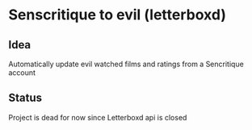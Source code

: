 # Senscritique to evil (letterboxd)

## Idea

Automatically update evil watched films and ratings from a Sencritique account

## Status

Project is dead for now since Letterboxd api is closed

